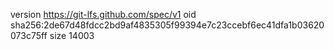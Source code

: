 version https://git-lfs.github.com/spec/v1
oid sha256:2de67d48fdcc2bd9af4835305f99394e7c23ccebf6ec41dfa1b03620073c75ff
size 14003
